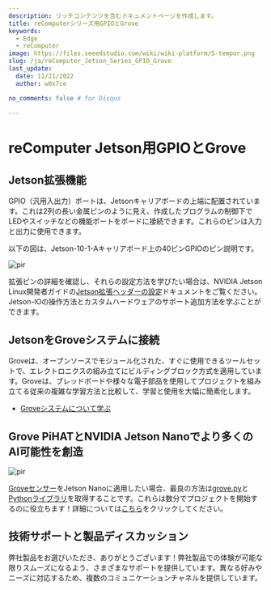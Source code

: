 ```yaml
---
description: リッチコンテンツを含むドキュメントページを作成します。
title: reComputerシリーズ用GPIOとGrove
keywords:
  - Edge
  - reComputer 
image: https://files.seeedstudio.com/wiki/wiki-platform/S-tempor.png
slug: /ja/reComputer_Jetson_Series_GPIO_Grove
last_update:
  date: 11/21/2022
  author: w0x7ce

no_comments: false # for Disqus

---
```


# reComputer Jetson用GPIOとGrove

## Jetson拡張機能

GPIO（汎用入出力）ポートは、Jetsonキャリアボードの上端に配置されています。これは2列の長い金属ピンのように見え、作成したプログラムの制御下でLEDやスイッチなどの機能ポートをボードに接続できます。これらのピンは入力と出力に使用できます。

以下の図は、Jetson-10-1-Aキャリアボード上の40ピンGPIOのピン説明です。

<p style={{textAlign: 'center'}}><img src="https://files.seeedstudio.com/wiki/reComputer-Jetson-Nano/59.png" alt="pir" width={500} height="auto" /></p>

拡張ピンの詳細を確認し、それらの設定方法を学びたい場合は、NVIDIA Jetson Linux開発者ガイドの[Jetson拡張ヘッダーの設定](https://docs.nvidia.com/jetson/l4t/index.html#page/Tegra%20Linux%20Driver%20Package%20Development%20Guide/hw_setup_jetson_io.html#)ドキュメントをご覧ください。Jetson-IOの操作方法とカスタムハードウェアのサポート追加方法を学ぶことができます。

## JetsonをGroveシステムに接続

Groveは、オープンソースでモジュール化された、すぐに使用できるツールセットで、エレクトロニクスの組み立てにビルディングブロック方式を適用しています。Groveは、ブレッドボードや様々な電子部品を使用してプロジェクトを組み立てる従来の複雑な学習方法と比較して、学習と使用を大幅に簡素化します。

- [Groveシステムについて学ぶ](https://wiki.seeedstudio.com/cn/Grove/)

## Grove PiHATとNVIDIA Jetson Nanoでより多くのAI可能性を創造

<p style={{textAlign: 'center'}}><img src="https://files.seeedstudio.com/wiki/recomputerzhongwen/regpio.jpg" alt="pir" width={500} height="auto" /></p>

[Groveセンサー](https://www.seeedstudio.com/category/Grove-c-1003.html)をJetson Nanoに適用したい場合、最良の方法は[grove.py](https://github.com/Seeed-Studio/grove.py/blob/master/doc/README.md)と[Pythonライブラリ](https://github.com/Seeed-Studio/grove.py/blob/master/doc/README.md)を取得することです。これらは数分でプロジェクトを開始するのに役立ちます！詳細については[こちら](https://www.seeedstudio.com/blog/2019/06/13/create-more-ai-possibilities-with-grove-pihat-for-nvidia-jetson-nano/)をクリックしてください。

## 技術サポートと製品ディスカッション

弊社製品をお選びいただき、ありがとうございます！弊社製品での体験が可能な限りスムーズになるよう、さまざまなサポートを提供しています。異なる好みやニーズに対応するため、複数のコミュニケーションチャネルを提供しています。

<div class="button_tech_support_container">
<a href="https://forum.seeedstudio.com/" class="button_forum"></a> 
<a href="https://www.seeedstudio.com/contacts" class="button_email"></a>
</div>

<div class="button_tech_support_container">
<a href="https://discord.gg/eWkprNDMU7" class="button_discord"></a> 
<a href="https://github.com/Seeed-Studio/wiki-documents/discussions/69" class="button_discussion"></a>
</div>